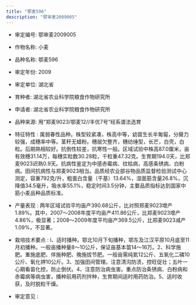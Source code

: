 ```yaml
---
title: "鄂麦596"
description: "鄂审麦2009005"
---
```

* 审定编号:  鄂审麦2009005

*  作物名称:  小麦

*  品种名称:  鄂麦596

*  审定年份:  2009

*  审定单位:  湖北省

* 育种者:  湖北省农业科学院粮食作物研究所

*  申请者:  湖北省农业科学院粮食作物研究所

*  品种来源:  用“郑麦9023/鄂麦12//丰优7号”经系谱法选育

*  特征特性 : 
属弱春性品种。株型较紧凑，株高中等，幼苗生长半匍匐，分蘖力较强，成穗率中等。茎秆无蜡粉。穗层欠整齐，穗纺缍型，长芒，白壳，白粒。后期熟相较好。抗倒性较差，抗寒性一般。区域试验中株高87.0厘米，亩有效穗31.14万，每穗实粒数30.28粒，千粒重47.32克。生育期194.0天，比郑麦9023迟熟0.9天。抗病性鉴定为中感赤霉病、纹枯病，高感条锈病、白粉病。田间抗病性与郑麦9023相当。品质经农业部谷物品质监督检验测试中心测定，容重792克/升，粗蛋白含量（干基）13.64%，湿面筋含量26.8%，沉降值34.5毫升，吸水率55.1%，稳定时间3.5分钟，主要品质指标达到国家中筋小麦品种品质标准。
 
*  产量表现 : 
两年区域试验平均亩产390.68公斤，比对照郑麦9023增产1.89%。其中，2007～2008年度平均亩产411.86公斤，比郑麦9023增产4.86%，极显著；2008～2009年度平均亩产369.5公斤，比郑麦9023减产1.09%，不显著。

*  栽培技术要点 : 
l、适时播种。鄂北10月下旬播种，鄂东及江汉平原10月底至11月初播种。一般亩播种量8～10公斤，保证亩基本苗14～16万。2、科学施肥。重施底肥、伴施种肥、晚施拔节肥。一般亩需纯氮12公斤、五氧化二磷10公斤、氧化钾10公斤。3、加强田间管理。注意清沟防渍，控旺促壮；五叶一心期看苗化控，防止倒伏。4、注意防治病虫害。重点防治条锈病、白粉病和赤霉病等病虫害，播种前用药剂拌种，生育期间适时用药防治。5、适时收获，及时脱粒干燥。

*  审定意见 : 

